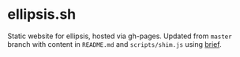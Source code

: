 # ellipsis.sh
Static website for ellipsis, hosted via gh-pages. Updated from `master` branch
with content in `README.md` and `scripts/shim.js` using [brief][brief].

[brief]: https://github.com/zeekay/brief
